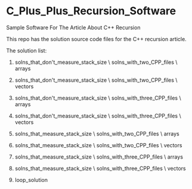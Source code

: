 # C_Plus_Plus_Recursion_Software
Sample Software For The Article About C++ Recursion

This repo has the solution source code files for the C++ recursion article.

The solution list:

1. solns_that_don't_measure_stack_size \ solns_with_two_CPP_files \ arrays

2. solns_that_don't_measure_stack_size \ solns_with_two_CPP_files \ vectors

3. solns_that_don't_measure_stack_size \ solns_with_three_CPP_files \ arrays

4. solns_that_don't_measure_stack_size \ solns_with_three_CPP_files \ vectors

5. solns_that_measure_stack_size \ solns_with_two_CPP_files \ arrays

6. solns_that_measure_stack_size \ solns_with_two_CPP_files \ vectors

7. solns_that_measure_stack_size \ solns_with_three_CPP_files \ arrays

8. solns_that_measure_stack_size \ solns_with_three_CPP_files \ vectors

9. loop_solution
